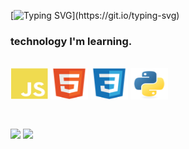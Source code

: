 

[![Typing SVG](https://readme-typing-svg.demolab.com?font=Fira+Code&pause=1000&random=false&width=435&lines=Hi%2C+my+name+is+David+Dias.;I+am+a+computer+science+student!)](https://git.io/typing-svg)



### technology I'm learning.
<div style="display: inline_block"><br/>
  <img align="center" alt="DIAS-JS" height="50" width="60" src="https://raw.githubusercontent.com/devicons/devicon/master/icons/javascript/javascript-plain.svg">
  <img align="center" alt="DIAS-HTML" height="50" width="60" src="https://raw.githubusercontent.com/devicons/devicon/master/icons/html5/html5-original.svg">
  <img align="center" alt="DIAS-CSS" height="50" width="60" src="https://raw.githubusercontent.com/devicons/devicon/master/icons/css3/css3-original.svg">
  <img align="center" alt="DIAS-PYTHON" height="50" width="60" src="https://raw.githubusercontent.com/devicons/devicon/master/icons/python/python-original.svg">
</div>
</div>
<div style="display: inline_block"><br>
  
##
<div>

  <a href = "mailto:davifernandosousadias18@gmail.com"><img src="https://img.shields.io/badge/-Gmail-%23333?style=for-the-badge&logo=gmail&logoColor=white" target="_blank"></a>
  <a href="https://www.linkedin.com/in/davifernandodias/" target="_blank"><img src="https://img.shields.io/badge/-LinkedIn-%230077B5?style=for-the-badge&logo=linkedin&logoColor=white" target="_blank"></a> 
</div>
